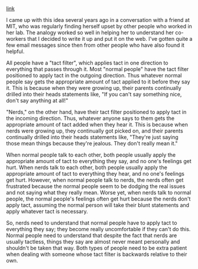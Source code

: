 [link](https://www.mit.edu/~jcb/tact.html) 

I came up with this idea several years ago in a conversation with a friend at MIT, who was regularly finding herself upset by other people who worked in her lab. The analogy worked so well in helping her to understand her co-workers that I decided to write it up and put it on the web. I've gotten quite a few email messages since then from other people who have also found it helpful.

All people have a "tact filter", which applies tact in one direction to everything that passes through it. Most "normal people" have the tact filter positioned to apply tact in the outgoing direction. Thus whatever normal people say gets the appropriate amount of tact applied to it before they say it. This is because when they were growing up, their parents continually drilled into their heads statements like, "If you can't say something nice, don't say anything at all!"

"Nerds," on the other hand, have their tact filter positioned to apply tact in the incoming direction. Thus, whatever anyone says to them gets the appropriate amount of tact added when they hear it. This is because when nerds were growing up, they continually got picked on, and their parents continually drilled into their heads statements like, "They're just saying those mean things because they're jealous. They don't really mean it."

When normal people talk to each other, both people usually apply the appropriate amount of tact to everything they say, and no one's feelings get hurt. When nerds talk to each other, both people usually apply the appropriate amount of tact to everything they hear, and no one's feelings get hurt. However, when normal people talk to nerds, the nerds often get frustrated because the normal people seem to be dodging the real issues and not saying what they really mean. Worse yet, when nerds talk to normal people, the normal people's feelings often get hurt because the nerds don't apply tact, assuming the normal person will take their blunt statements and apply whatever tact is necessary.

So, nerds need to understand that normal people have to apply tact to everything they say; they become really uncomfortable if they can't do this. Normal people need to understand that despite the fact that nerds are usually tactless, things they say are almost never meant personally and shouldn't be taken that way. Both types of people need to be extra patient when dealing with someone whose tact filter is backwards relative to their own.